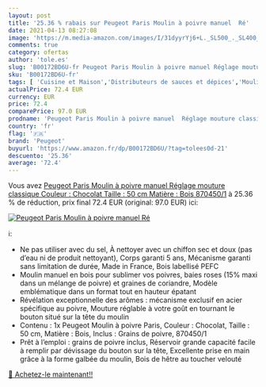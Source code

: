 ```yaml
---
layout: post
title: '25.36 % rabais sur Peugeot Paris Moulin à poivre manuel  Ré'
date: 2021-04-13 08:27:08
image: 'https://m.media-amazon.com/images/I/31dyyrYj6+L._SL500_._SL400_.jpg'
comments: true
category: ofertas
author: 'tole.es'
slug: 'B00172BD6U-fr Peugeot Paris Moulin à poivre manuel Réglage mouture...'
sku: 'B00172BD6U-fr'
tags: [ 'Cuisine et Maison','Distributeurs de sauces et dépices','Moulins à poivre','Rangement et organisation','Rangement et organisation de cuisine','peugeot', ]
actualPrice: 72.4 EUR
currency: EUR
price: 72.4
comparePrice: 97.0 EUR
prodname: 'Peugeot Paris Moulin à poivre manuel  Réglage mouture classique  Couleur : Chocolat  Taille : 50 cm  Matière : Bois  870450/1'
country: 'fr'
flag: '🇫🇷'
brand: 'Peugeot'
buyurl: 'https://www.amazon.fr/dp/B00172BD6U/?tag=tolees0d-21'
descuento: '25.36'
average: '72.4'
---
```


Vous avez [Peugeot Paris Moulin à poivre manuel  Réglage mouture classique  Couleur : Chocolat  Taille : 50 cm  Matière : Bois  870450/1](https://www.amazon.fr/dp/B00172BD6U/?tag=tolees0d-21)  à  25.36 % de réduction, prix final  72.4 EUR (original: 97.0 EUR) ici:

[![Peugeot Paris Moulin à poivre manuel  Ré](https://m.media-amazon.com/images/I/31dyyrYj6+L._SL500_._SL400_.jpg)](https://www.amazon.fr/dp/B00172BD6U/?tag=tolees0d-21)

ℹ️:

- Ne pas utiliser avec du sel, À nettoyer avec un chiffon sec et doux (pas d’eau ni de produit nettoyant), Corps garanti 5 ans, Mécanisme garanti sans limitation de durée, Made in France, Bois labellisé PEFC
- Moulin manuel en bois pour sublimer vos poivres, baies roses (15% maxi dans un mélange de poivre) et graines de coriandre, Modèle emblématique dans un format tout en hauteur épatant
- Révélation exceptionnelle des arômes : mécanisme exclusif en acier spécifique au poivre, Mouture réglable à votre goût en tournant le bouton situé sur la tête du moulin
- Contenu : 1x Peugeot Moulin à poivre Paris, Couleur : Chocolat, Taille : 50 cm, Matière : Bois, Inclus : Grains de poivre, 870450/1
- Prêt à l’emploi : grains de poivre inclus, Réservoir grande capacité facile à remplir par dévissage du bouton sur la tête, Excellente prise en main grâce à la forme galbée du moulin, Bois de hêtre au toucher velouté

[🛒 Achetez-le maintenant!!](https://www.amazon.fr/dp/B00172BD6U/?tag=tolees0d-21)
